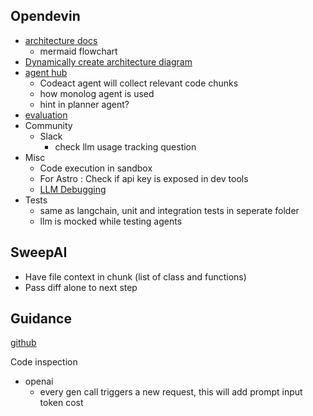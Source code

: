 ## Opendevin

- [architecture docs](https://github.com/OpenDevin/OpenDevin/tree/main/opendevin)
  - mermaid flowchart
- [Dynamically create architecture diagram](https://opendevin.github.io/OpenDevin/modules/usage/architecture#:~:text=code%20using%20the-,py2puml%20tool.,-The%20diagram%20is)
- [agent hub](https://github.com/OpenDevin/OpenDevin/blob/main/agenthub/README.md)
  - Codeact agent will collect relevant code chunks
  - how monolog agent is used
  - hint in planner agent?
- [evaluation](https://github.com/OpenDevin/OpenDevin/blob/main/evaluation/README.md)
- Community
  - Slack
    - check llm usage tracking question
- Misc
  - Code execution in sandbox
  - For Astro : Check if api key is exposed in dev tools
  - [LLM Debugging](https://github.com/OpenDevin/OpenDevin/blob/main/Development.md#6-llm-debugging)
- Tests
  - same as langchain, unit and integration tests in seperate folder
  - llm is mocked while testing agents

## SweepAI

- Have file context in chunk (list of class and functions)
- Pass diff alone to next step

## Guidance
[github](https://github.com/guidance-ai/guidance)

Code inspection
 - openai
    - every gen call triggers a new request, this will add prompt input token cost
